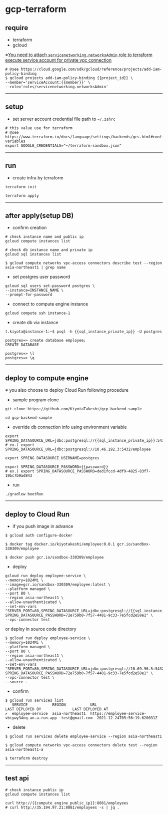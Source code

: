 # gcp-terraform

## require

- terraform
- gcloud

※[You need to attach `servicenetworking.networksAdmin` role to terraform execute service account for private vpc connection](https://github.com/hashicorp/terraform-provider-google/issues/4066#issuecomment-513650386)

```shell
# @see https://cloud.google.com/sdk/gcloud/reference/projects/add-iam-policy-binding
$ gcloud projects add-iam-policy-binding {{project_id}} \
--member='serviceAccount:{{member}}' \
--role='roles/servicenetworking.networksAdmin'
```

---
## setup

- set server account credential file path to `~/.zshrc` 

```shell
# this value use for terraform
# @see https://www.terraform.io/docs/language/settings/backends/gcs.html#configuration-variables
export GOOGLE_CREDENTIALS="~/terraform-sandbox.json"
```

---
## run

- create infra by terraform

```shell
terraform init

terraform apply
```

---
## after apply(setup DB)

- confirm creation 

```shell
# check instance name and public ip
gcloud compute instances list

# check db instance name and private ip
gcloud sql instances list

$ gcloud compute networks vpc-access connectors describe test --region asia-northeast1 | grep name
```

- set postgres user password

```shell
gcloud sql users set-password postgres \
--instance=INSTANCE_NAME \
--prompt-for-password
```

- connect to compute engine instance

```shell
gcloud compute ssh instance-1
```

- create db via instance

```shell
t.kiyota@instance-1:~$ psql -h {{sql_instance_private_ip}} -U postgres

postgres=> create database employee;
CREATE DATABASE

postgres=> \l
postgres=> \q
```

---
## deploy to compute engine

※ you also choose to deploy Cloud Run following procedure

- sample program clone

```shell
git clone https://github.com/KiyotaTakeshi/gcp-backend-sample

cd gcp-backend-sample
```

- override db connection info using environment variable

```shell
export SPRING_DATASOURCE_URL=jdbc:postgresql://{{sql_instance_private_ip}}:5432/employee
# ex.) export SPRING_DATASOURCE_URL=jdbc:postgresql://10.46.192.3:5432/employee

export SPRING_DATASOURCE_USERNAME=postgres

export SPRING_DATASOURCE_PASSWORD={{password}}
# ex.) export SPRING_DATASOURCE_PASSWORD=ded1fccd-4df9-4825-83f7-19bc7b9ad843
```

- run

```shell
./gradlew bootRun
```

---
## deploy to Cloud Run

- if you push image in advance

```shell
$ gcloud auth configure-docker

$ docker tag docker.io/kiyotakeshi/employee:0.0.1 gcr.io/sandbox-330309/employee

$ docker push gcr.io/sandbox-330309/employee
```

- deploy

```shell
gcloud run deploy employee-service \
--memory=1024Mi \
--image=gcr.io/sandbox-330309/employee:latest \
--platform managed \
--port 80 \
--region asia-northeast1 \
--allow-unauthenticated \
--set-env-vars "SERVER_PORT=80,SPRING_DATASOURCE_URL=jdbc:postgresql://{{sql_instance_private_ip}}:5432/employee,SPRING_DATASOURCE_USERNAME=postgres, SPRING_DATASOURCE_PASSWORD=72e759b0-7f57-4481-9c33-7e5fcd2e58e1" \
--vpc-connector test
```

or deploy in source code directory

```shell
$ gcloud run deploy employee-service \
--memory=1024Mi \
--platform managed \
--port 80 \
--region asia-northeast1 \
--allow-unauthenticated \
--set-env-vars "SERVER_PORT=80,SPRING_DATASOURCE_URL=jdbc:postgresql://10.69.96.5:5432/employee,SPRING_DATASOURCE_USERNAME=postgres, SPRING_DATASOURCE_PASSWORD=72e759b0-7f57-4481-9c33-7e5fcd2e58e1" \
--vpc-connector test \
--source .
```

- confirm

```shell
$ gcloud run services list
   SERVICE           REGION           URL                                               LAST DEPLOYED BY              LAST DEPLOYED AT
✔  employee-service  asia-northeast1  https://employee-service-vbiywy34nq-an.a.run.app  test@gmail.com  2021-12-24T05:56:19.620031Z
```

- delete

```shell
$ gcloud run services delete employee-service --region asia-northeast1

$ gcloud compute networks vpc-access connectors delete test --region asia-northeast1-a

$ terraform destroy
```

---
## test api

```shell
# check instance public ip
gcloud compute instances list

curl http://{{compute_engine_public_ip}}:8081/employees
# curl http://35.194.97.21:8081/employees -s | jq .
```
